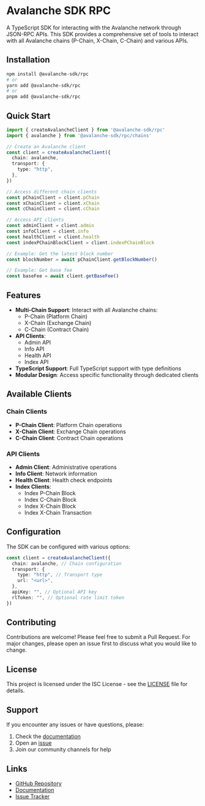 # Avalanche SDK RPC

A TypeScript SDK for interacting with the Avalanche network through JSON-RPC APIs. This SDK provides a comprehensive set of tools to interact with all Avalanche chains (P-Chain, X-Chain, C-Chain) and various APIs.

## Installation

```bash
npm install @avalanche-sdk/rpc
# or
yarn add @avalanche-sdk/rpc
# or
pnpm add @avalanche-sdk/rpc
```

## Quick Start

```typescript
import { createAvalancheClient } from '@avalanche-sdk/rpc'
import { avalanche } from '@avalanche-sdk/rpc/chains'

// Create an Avalanche client
const client = createAvalancheClient({
  chain: avalanche,
  transport: {
    type: "http",
  },
})

// Access different chain clients
const pChainClient = client.pChain
const xChainClient = client.xChain
const cChainClient = client.cChain

// Access API clients
const adminClient = client.admin
const infoClient = client.info
const healthClient = client.health
const indexPChainBlockClient = client.indexPChainBlock

// Example: Get the latest block number
const blockNumber = await pChainClient.getBlockNumber()

// Example: Get base fee
const baseFee = await client.getBaseFee()
```

## Features

- **Multi-Chain Support**: Interact with all Avalanche chains:
  - P-Chain (Platform Chain)
  - X-Chain (Exchange Chain)
  - C-Chain (Contract Chain)
- **API Clients**:
  - Admin API
  - Info API
  - Health API
  - Index API
- **TypeScript Support**: Full TypeScript support with type definitions
- **Modular Design**: Access specific functionality through dedicated clients

## Available Clients

### Chain Clients

- **P-Chain Client**: Platform Chain operations
- **X-Chain Client**: Exchange Chain operations
- **C-Chain Client**: Contract Chain operations

### API Clients

- **Admin Client**: Administrative operations
- **Info Client**: Network information
- **Health Client**: Health check endpoints
- **Index Clients**:
  - Index P-Chain Block
  - Index C-Chain Block
  - Index X-Chain Block
  - Index X-Chain Transaction

## Configuration

The SDK can be configured with various options:

```typescript
const client = createAvalancheClient({
  chain: avalanche, // Chain configuration
  transport: {
    type: "http", // Transport type
    url: "<url>",
  },
  apiKey: "", // Optional API key
  rlToken: "", // Optional rate limit token
})
```

## Contributing

Contributions are welcome! Please feel free to submit a Pull Request. For major changes, please open an issue first to discuss what you would like to change.

## License

This project is licensed under the ISC License - see the [LICENSE](LICENSE) file for details.

## Support

If you encounter any issues or have questions, please:

1. Check the [documentation](https://github.com/ava-labs/avalanche-sdk-typescript/tree/main/rpc#readme)
2. Open an [issue](https://github.com/ava-labs/avalanche-sdk-typescript/issues)
3. Join our community channels for help

## Links

- [GitHub Repository](https://github.com/ava-labs/avalanche-sdk-typescript)
- [Documentation](https://github.com/ava-labs/avalanche-sdk-typescript/tree/main/rpc#readme)
- [Issue Tracker](https://github.com/ava-labs/avalanche-sdk-typescript/issues)
